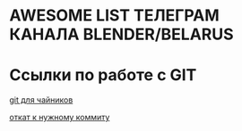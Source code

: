 # AWESOME LIST ТЕЛЕГРАМ КАНАЛА BLENDER/BELARUS
# Ссылки по работе с GIT

[git для чайников](https://habr.com/ru/post/440816/)

[откат к нужному коммиту](https://ru.stackoverflow.com/questions/431520/)
